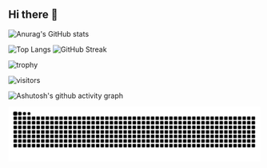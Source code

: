 ## Hi there 👋
![Anurag's GitHub stats](https://github-readme-stats.vercel.app/api?username=lyuzlion)

![Top Langs](https://github-readme-stats.vercel.app/api/top-langs/?username=lyuzlion)
![GitHub Streak](https://streak-stats.demolab.com/?user=lyuzlion)

![trophy](https://github-profile-trophy.vercel.app/?username=lyuzlion)

![visitors](https://visitor-badge.glitch.me/badge?lyuzlion=page.id&left_color=green&right_color=red)

![Ashutosh's github activity graph](https://github-readme-activity-graph.vercel.app/graph?username=lyuzlion)

<picture>
  <source media="(prefers-color-scheme: light)" srcset="https://raw.githubusercontent.com/lyuzlion/lyuzlion/output/github-contribution-grid-snake.svg">
  <img alt="github contribution grid snake animation" src="https://raw.githubusercontent.com/lyuzlion/lyuzlion/output/github-contribution-grid-snake.svg">
</picture>




<!--
**lyuzlion/lyuzlion** is a ✨ _special_ ✨ repository because its `README.md` (this file) appears on your GitHub profile.

Here are some ideas to get you started:

- 🔭 I’m currently working on ...
- 🌱 I’m currently learning ...
- 👯 I’m looking to collaborate on ...
- 🤔 I’m looking for help with ...
- 💬 Ask me about ...
- 📫 How to reach me: ...
- 😄 Pronouns: ...
- ⚡ Fun fact: ...
-->
